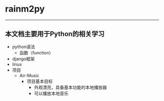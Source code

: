# rainm2py
-------------------------------------
本文档主要用于Python的相关学习
-------------------------------------
+ python语法
  + 函数（function）
+ django框架
+ linux
+ 项目
  + Air-Music
    + 项目基本目标
      + 外观漂亮，具备基本功能的本地播放器
      + 可以播放本地音乐
